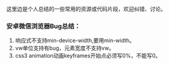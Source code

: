 这里边是个人总结的一些常用的资源或代码片段，欢迎纠错、讨论。
<h3>安卓微信浏览器Bug总结：</h3>
<ol>
	<li>响应式不支持min-device-width,要用min-width。</li>
	<li>vw单位支持有bug，元素宽度不支持vw。</li>
	<li>css3 animation动画keyframes开始点必须写0%，不能写0。</li>
</ol>
